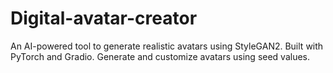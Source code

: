 # Digital-avatar-creator
An AI-powered tool to generate realistic avatars using StyleGAN2. Built with PyTorch and Gradio. Generate and customize avatars using seed values.
